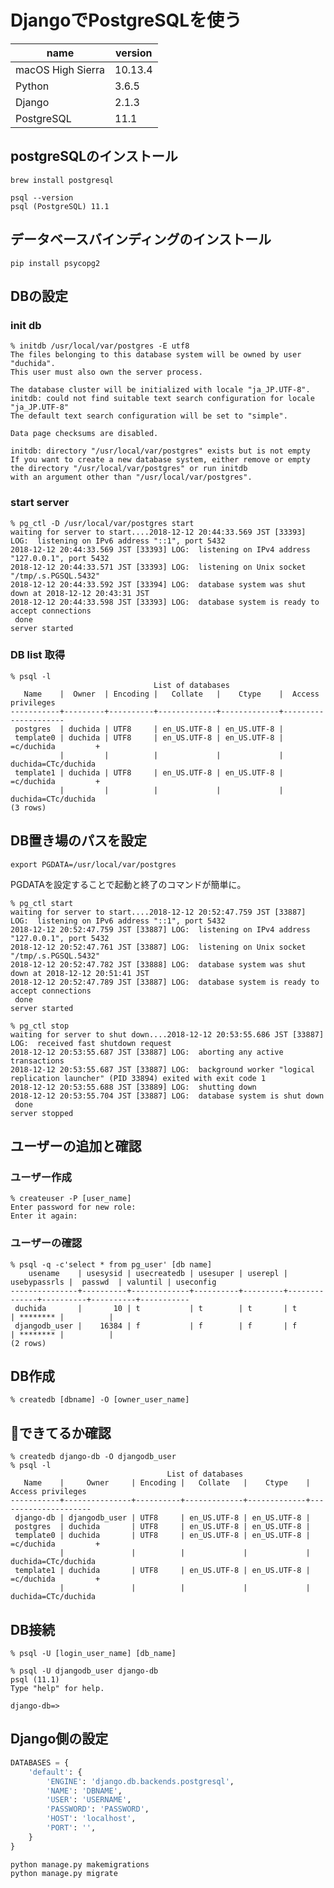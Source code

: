 # DjangoでPostgreSQLを使う

|name|version|
|--|--|
|macOS High Sierra| 10.13.4|
|Python|3.6.5|
|Django|2.1.3|
|PostgreSQL|11.1|
## postgreSQLのインストール

```Console:install command
brew install postgresql
```

```Console:version check
psql --version
psql (PostgreSQL) 11.1
```

## データベースバインディングのインストール

```Console:install command
pip install psycopg2
```

## DBの設定

### init db

```Console:init db
% initdb /usr/local/var/postgres -E utf8
The files belonging to this database system will be owned by user "duchida".
This user must also own the server process.

The database cluster will be initialized with locale "ja_JP.UTF-8".
initdb: could not find suitable text search configuration for locale "ja_JP.UTF-8"
The default text search configuration will be set to "simple".

Data page checksums are disabled.

initdb: directory "/usr/local/var/postgres" exists but is not empty
If you want to create a new database system, either remove or empty
the directory "/usr/local/var/postgres" or run initdb
with an argument other than "/usr/local/var/postgres".
```

### start server

```Consple:start server
% pg_ctl -D /usr/local/var/postgres start
waiting for server to start....2018-12-12 20:44:33.569 JST [33393] LOG:  listening on IPv6 address "::1", port 5432
2018-12-12 20:44:33.569 JST [33393] LOG:  listening on IPv4 address "127.0.0.1", port 5432
2018-12-12 20:44:33.571 JST [33393] LOG:  listening on Unix socket "/tmp/.s.PGSQL.5432"
2018-12-12 20:44:33.592 JST [33394] LOG:  database system was shut down at 2018-12-12 20:43:31 JST
2018-12-12 20:44:33.598 JST [33393] LOG:  database system is ready to accept connections
 done
server started
```

### DB list 取得

```Console:get db list
% psql -l
                                List of databases
   Name    |  Owner  | Encoding |   Collate   |    Ctype    |  Access privileges
-----------+---------+----------+-------------+-------------+---------------------
 postgres  | duchida | UTF8     | en_US.UTF-8 | en_US.UTF-8 |
 template0 | duchida | UTF8     | en_US.UTF-8 | en_US.UTF-8 | =c/duchida         +
           |         |          |             |             | duchida=CTc/duchida
 template1 | duchida | UTF8     | en_US.UTF-8 | en_US.UTF-8 | =c/duchida         +
           |         |          |             |             | duchida=CTc/duchida
(3 rows)
```

## DB置き場のパスを設定

```Console:.zprofile
export PGDATA=/usr/local/var/postgres
```

PGDATAを設定することで起動と終了のコマンドが簡単に。  

```Console: pg_ctl start
% pg_ctl start
waiting for server to start....2018-12-12 20:52:47.759 JST [33887] LOG:  listening on IPv6 address "::1", port 5432
2018-12-12 20:52:47.759 JST [33887] LOG:  listening on IPv4 address "127.0.0.1", port 5432
2018-12-12 20:52:47.761 JST [33887] LOG:  listening on Unix socket "/tmp/.s.PGSQL.5432"
2018-12-12 20:52:47.782 JST [33888] LOG:  database system was shut down at 2018-12-12 20:51:41 JST
2018-12-12 20:52:47.789 JST [33887] LOG:  database system is ready to accept connections
 done
server started
```

```Console: pg_ctl stop
% pg_ctl stop
waiting for server to shut down....2018-12-12 20:53:55.686 JST [33887] LOG:  received fast shutdown request
2018-12-12 20:53:55.687 JST [33887] LOG:  aborting any active transactions
2018-12-12 20:53:55.687 JST [33887] LOG:  background worker "logical replication launcher" (PID 33894) exited with exit code 1
2018-12-12 20:53:55.688 JST [33889] LOG:  shutting down
2018-12-12 20:53:55.704 JST [33887] LOG:  database system is shut down
 done
server stopped
```

## ユーザーの追加と確認

### ユーザー作成

```Console:create user
% createuser -P [user_name]
Enter password for new role:
Enter it again:
```

### ユーザーの確認

```Console: User List
% psql -q -c'select * from pg_user' [db name]
    usename    | usesysid | usecreatedb | usesuper | userepl | usebypassrls |  passwd  | valuntil | useconfig
---------------+----------+-------------+----------+---------+--------------+----------+----------+-----------
 duchida       |       10 | t           | t        | t       | t            | ******** |          |
 djangodb_user |    16384 | f           | f        | f       | f            | ******** |          |
(2 rows)
```

## DB作成

```Console:createdb command
% createdb [dbname] -O [owner_user_name]
```

## できてるか確認

```Console: createdb exsample
% createdb django-db -O djangodb_user
% psql -l
                                   List of databases
   Name    |     Owner     | Encoding |   Collate   |    Ctype    |  Access privileges
-----------+---------------+----------+-------------+-------------+---------------------
 django-db | djangodb_user | UTF8     | en_US.UTF-8 | en_US.UTF-8 |
 postgres  | duchida       | UTF8     | en_US.UTF-8 | en_US.UTF-8 |
 template0 | duchida       | UTF8     | en_US.UTF-8 | en_US.UTF-8 | =c/duchida         +
           |               |          |             |             | duchida=CTc/duchida
 template1 | duchida       | UTF8     | en_US.UTF-8 | en_US.UTF-8 | =c/duchida         +
           |               |          |             |             | duchida=CTc/duchida
```

## DB接続

```Console: connect command
% psql -U [login_user_name] [db_name]
```

```Console: connect example
% psql -U djangodb_user django-db
psql (11.1)
Type "help" for help.

django-db=>
```

## Django側の設定

```JSON:settings.py
DATABASES = {
    'default': {
        'ENGINE': 'django.db.backends.postgresql',
        'NAME': 'DBNAME',
        'USER': 'USERNAME',
        'PASSWORD': 'PASSWORD',
        'HOST': 'localhost',
        'PORT': '',
    }
}
```

```Console:migrate
python manage.py makemigrations
python manage.py migrate
```